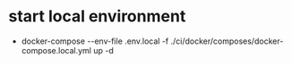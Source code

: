 # start local environment

- docker-compose --env-file .env.local -f ./ci/docker/composes/docker-compose.local.yml up -d
